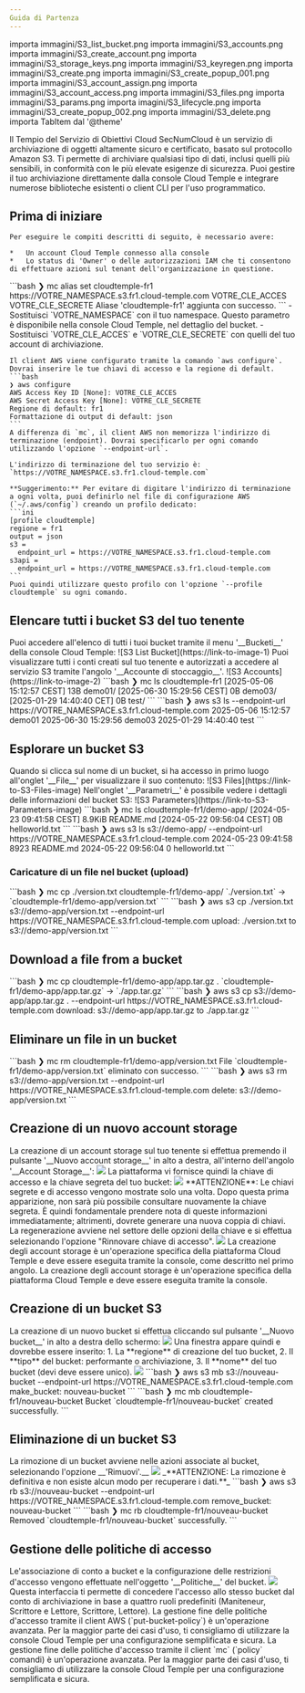 ```yaml
---
Guida di Partenza
---
```

importa immagini/S3_list_bucket.png
importa immagini/S3_accounts.png
importa immagini/S3_create_account.png
importa immagini/S3_storage_keys.png
importa immagini/S3_keyregen.png
importa immagini/S3_create.png
importa immagini/S3_create_popup_001.png
importa immagini/S3_account_assign.png
importa immagini/S3_account_access.png
importa immagini/S3_files.png
importa immagini/S3_params.png
importa imagini/S3_lifecycle.png
importa immagini/S3_create_popup_002.png
importa immagini/S3_delete.png
importa TabItem dal '@theme'

Il Tempio del Servizio di Obiettivi Cloud SecNumCloud è un servizio di archiviazione di oggetti altamente sicuro e certificato, basato sul protocollo Amazon S3. Ti permette di archiviare qualsiasi tipo di dati, inclusi quelli più sensibili, in conformità con le più elevate esigenze di sicurezza. Puoi gestire il tuo archiviazione direttamente dalla console Cloud Temple e integrare numerose biblioteche esistenti o client CLI per l'uso programmatico.

## Prima di iniziare

<Tabs>
  <TabItem value="Console Cloud Temple" label="Console Cloud Temple" default>

    Per eseguire le compiti descritti di seguito, è necessario avere:

    *   Un account Cloud Temple connesso alla console
    *   Lo status di 'Owner' o delle autorizzazioni IAM che ti consentono di effettuare azioni sul tenant dell'organizzazione in questione.

  </TabItem>
  <TabItem value="MC CLI" label="MC CLI">
    ```bash
    ❯ mc alias set cloudtemple-fr1 https://VOTRE_NAMESPACE.s3.fr1.cloud-temple.com VOTRE_CLE_ACCES VOTRE_CLE_SECRETE
    Aliase 'cloudtemple-fr1' aggiunta con successo.
    ```
    - Sostituisci `VOTRE_NAMESPACE` con il tuo namespace. Questo parametro è disponibile nella console Cloud Temple, nel dettaglio del bucket.
    - Sostituisci `VOTRE_CLE_ACCES` e `VOTRE_CLE_SECRETE` con quelli del tuo account di archiviazione.

  </TabItem>
  <TabItem value="AWS CLI" label="AWS CLI">

    Il client AWS viene configurato tramite la comando `aws configure`. Dovrai inserire le tue chiavi di accesso e la regione di default.
    ```bash
    ❯ aws configure
    AWS Access Key ID [None]: VOTRE_CLE_ACCES
    AWS Secret Access Key [None]: VOTRE_CLE_SECRETE
    Regione di default: fr1
    Formattazione di output di default: json
    ```
    A differenza di `mc`, il client AWS non memorizza l'indirizzo di terminazione (endpoint). Dovrai specificarlo per ogni comando utilizzando l'opzione `--endpoint-url`.

    L'indirizzo di terminazione del tuo servizio è: `https://VOTRE_NAMESPACE.s3.fr1.cloud-temple.com`

    **Suggerimento:** Per evitare di digitare l'indirizzo di terminazione a ogni volta, puoi definirlo nel file di configurazione AWS (`~/.aws/config`) creando un profilo dedicato:
    ```ini
    [profile cloudtemple]
    regione = fr1
    output = json
    s3 =
      endpoint_url = https://VOTRE_NAMESPACE.s3.fr1.cloud-temple.com
    s3api =
      endpoint_url = https://VOTRE_NAMESPACE.s3.fr1.cloud-temple.com
    ```
    Puoi quindi utilizzare questo profilo con l'opzione `--profile cloudtemple` su ogni comando.


  </TabItem>

</Tabs>

## Elencare tutti i bucket S3 del tuo tenente
<Tabs>
  <TabItem value="Console Cloud Temple" label="Console Cloud Temple" default>
    Puoi accedere all'elenco di tutti i tuoi bucket tramite il menu '__Bucketi__' della console Cloud Temple:
    ![S3 List Bucket](https://link-to-image-1)
    Puoi visualizzare tutti i conti creati sul tuo tenente e autorizzati a accedere al servizio S3 tramite l'angolo '__Accounte di stoccaggio__'.
    ![S3 Accounts](https://link-to-image-2)
  </TabItem>
  <TabItem value="MC CLI" label="MC CLI">
    ```bash
    ❯ mc ls cloudtemple-fr1
    [2025-05-06 15:12:57 CEST]      13B demo01/
    [2025-06-30 15:29:56 CEST]       0B demo03/
    [2025-01-29 14:40:40 CET]       0B test/
    ```
  </TabItem>
  <TabItem value="AWS CLI" label="AWS CLI">
    ```bash
    ❯ aws s3 ls --endpoint-url https://VOTRE_NAMESPACE.s3.fr1.cloud-temple.com
    2025-05-06 15:12:57 demo01
    2025-06-30 15:29:56 demo03
    2025-01-29 14:40:40 test
    ```
  </TabItem>

</Tabs>

## Esplorare un bucket S3
<Tabs>
  <TabItem value="Console Cloud Temple" label="Console Cloud Temple" default>
    Quando si clicca sul nome di un bucket, si ha accesso in primo luogo all'onglet '__File__' per visualizzare il suo contenuto:
    ![S3 Files](https://link-to-S3-Files-image)
    Nell'onglet '__Parametri__' è possibile vedere i dettagli delle informazioni del bucket S3:
    ![S3 Parameters](https://link-to-S3-Parameters-image)
  </TabItem>
  <TabItem value="MC CLI" label="MC CLI">
    ```bash
    ❯ mc ls cloudtemple-fr1/demo-app/
    [2024-05-23 09:41:58 CEST] 8.9KiB README.md
    [2024-05-22 09:56:04 CEST]      0B helloworld.txt
    ```
  </TabItem>

  <TabItem value="AWS CLI" label="AWS CLI">
    ```bash
    ❯ aws s3 ls s3://demo-app/ --endpoint-url https://VOTRE_NAMESPACE.s3.fr1.cloud-temple.com
    2024-05-23 09:41:58       8923 README.md
    2024-05-22 09:56:04          0 helloworld.txt
    ```
  </TabItem>

</Tabs>

### Caricature di un file nel bucket (upload)
<Tabs>
  <TabItem value="MC CLI" label="MC CLI" default>
    ```bash
    ❯ mc cp ./version.txt cloudtemple-fr1/demo-app/
    `./version.txt` -> `cloudtemple-fr1/demo-app/version.txt`
    ```
  </TabItem>

  <TabItem value="AWS CLI" label="AWS CLI">
    ```bash
    ❯ aws s3 cp ./version.txt s3://demo-app/version.txt --endpoint-url https://VOTRE_NAMESPACE.s3.fr1.cloud-temple.com
    upload: ./version.txt to s3://demo-app/version.txt
    ```
  </TabItem>

</Tabs>

## Download a file from a bucket
<Tabs>
  <TabItem value="MC CLI" label="MC CLI" default>
    ```bash
    ❯ mc cp cloudtemple-fr1/demo-app/app.tar.gz .
    `cloudtemple-fr1/demo-app/app.tar.gz` -> `./app.tar.gz`
    ```
  </TabItem>

  <TabItem value="AWS CLI" label="AWS CLI">
    ```bash
    ❯ aws s3 cp s3://demo-app/app.tar.gz . --endpoint-url https://VOTRE_NAMESPACE.s3.fr1.cloud-temple.com
    download: s3://demo-app/app.tar.gz to ./app.tar.gz
    ```
  </TabItem>

</Tabs>

## Eliminare un file in un bucket
<Tabs>
  <TabItem value="MC CLI" label="MC CLI" default>
    ```bash
    ❯ mc rm cloudtemple-fr1/demo-app/version.txt
    File `cloudtemple-fr1/demo-app/version.txt` eliminato con successo.
    ```
  </TabItem>

  <TabItem value="AWS CLI" label="AWS CLI">
    ```bash
    ❯ aws s3 rm s3://demo-app/version.txt --endpoint-url https://VOTRE_NAMESPACE.s3.fr1.cloud-temple.com
    delete: s3://demo-app/version.txt
    ```
  </TabItem>

</Tabs>

## Creazione di un nuovo account storage
<Tabs>
  <TabItem value="Console Cloud Temple" label="Console Cloud Temple" default>
    La creazione di un account storage sul tuo tenente si effettua premendo il pulsante '__Nuovo account storage__' in alto a destra, all'interno dell'angolo '__Account Storage__':
    <img src={S3CreateAccount} />
    La piattaforma vi fornisce quindi la chiave di accesso e la chiave segreta del tuo bucket:
    <img src={S3StorageKeys} />
    **ATTENZIONE**: Le chiavi segrete e di accesso vengono mostrate solo una volta. Dopo questa prima apparizione, non sarà più possibile consultare nuovamente la chiave segreta. È quindi fondamentale prendere nota di queste informazioni immediatamente; altrimenti, dovrete generare una nuova coppia di chiavi.
    La regenerazione avviene nel settore delle opzioni della chiave e si effettua selezionando l'opzione "Rinnovare chiave di accesso".
    <img src={S3Keyregen} />
  </TabItem>
  <TabItem value="AWS CLI" label="AWS CLI">
    La creazione degli account storage è un'operazione specifica della piattaforma Cloud Temple e deve essere eseguita tramite la console, come descritto nel primo angolo.
  </TabItem>
  <TabItem value="MC CLI" label="MC CLI">
    La creazione degli account storage è un'operazione specifica della piattaforma Cloud Temple e deve essere eseguita tramite la console.
  </TabItem>
</Tabs>

## Creazione di un bucket S3
<Tabs>
  <TabItem value="Console Cloud Temple" label="Console Cloud Temple" default>
    La creazione di un nuovo bucket si effettua cliccando sul pulsante '__Nuovo bucket__' in alto a destra dello schermo:
    <img src={S3Create} />
    Una finestra appare quindi e dovrebbe essere inserito:
    1. La **regione** di creazione del tuo bucket,
    2. Il **tipo** del bucket: performante o archiviazione,
    3. Il **nome** del tuo bucket (devi deve essere unico).
    <img src={S3CreatePopup_001} />
  </TabItem>
  <TabItem value="AWS CLI" label="AWS CLI">
    ```bash
    ❯ aws s3 mb s3://nouveau-bucket --endpoint-url https://VOTRE_NAMESPACE.s3.fr1.cloud-temple.com
    make_bucket: nouveau-bucket
    ```
  </TabItem>
  <TabItem value="MC CLI" label="MC CLI">
    ```bash
    ❯ mc mb cloudtemple-fr1/nouveau-bucket
    Bucket `cloudtemple-fr1/nouveau-bucket` created successfully.
    ```
  </TabItem>
</Tabs>

## Eliminazione di un bucket S3
<Tabs>
  <TabItem value="Console Cloud Temple" label="Console Cloud Temple" default>
    La rimozione di un bucket avviene nelle azioni associate al bucket, selezionando l'opzione __'Rimuovi'.__
    <img src={S3Delete} />
    _**ATTENZIONE: La rimozione è definitiva e non esiste alcun modo per recuperare i dati.**_
  </TabItem>
  <TabItem value="AWS CLI" label="AWS CLI">
    ```bash
    ❯ aws s3 rb s3://nouveau-bucket --endpoint-url https://VOTRE_NAMESPACE.s3.fr1.cloud-temple.com
    remove_bucket: nouveau-bucket
    ```
  </TabItem>
  <TabItem value="MC CLI" label="MC CLI">
    ```bash
    ❯ mc rb cloudtemple-fr1/nouveau-bucket
    Removed `cloudtemple-fr1/nouveau-bucket` successfully.
    ```
  </TabItem>
</Tabs>

## Gestione delle politiche di accesso
<Tabs>
  <TabItem value="Console Cloud Temple" label="Console Cloud Temple" default>
    Le'associazione di conto a bucket e la configurazione delle restrizioni d'accesso vengono effettuate nell'oggetto '__Politiche__' del bucket.
    <img src={S3AccountAssign} />
    Questa interfaccia ti permette di concedere l'accesso allo stesso bucket dal conto di archiviazione in base a quattro ruoli predefiniti (Maniteneur, Scrittore e Lettore, Scrittore, Lettore).
  </TabItem>
  <TabItem value="AWS CLI" label="AWS CLI">
    La gestione fine delle politiche d'accesso tramite il client AWS (`put-bucket-policy`) è un'operazione avanzata. Per la maggior parte dei casi d'uso, ti consigliamo di utilizzare la console Cloud Temple per una configurazione semplificata e sicura.
  </TabItem>
  <TabItem value="MC CLI" label="MC CLI">
    La gestione fine delle politiche d'accesso tramite il client `mc` (`policy` comandi) è un'operazione avanzata. Per la maggior parte dei casi d'uso, ti consigliamo di utilizzare la console Cloud Temple per una configurazione semplificata e sicura.
  </TabItem>
</Tabs>